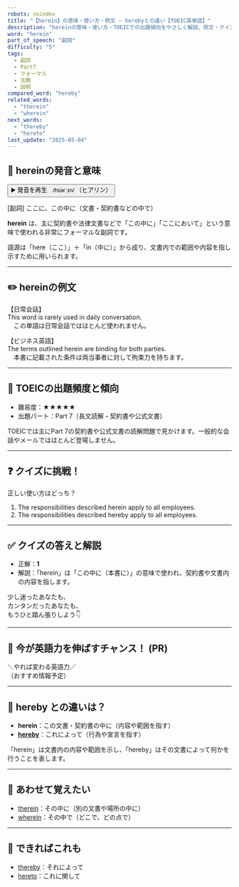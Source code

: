 ```yaml
---
robots: noindex
title: "【herein】の意味・使い方・例文 ― herebyとの違い【TOEIC英単語】"
description: "hereinの意味・使い方・TOEICでの出題傾向をやさしく解説。例文・クイズ付きでherebyとの違いもわかりやすく学べます。"
word: "herein"
part_of_speech: "副詞"
difficulty: "5"
tags:
  - 副詞
  - Part7
  - フォーマル
  - 法務
  - 説明
compared_word: "hereby"
related_words:
  - "therein"
  - "wherein"
next_words:
  - "thereby"
  - "hereto"
last_update: "2025-05-04"
---
```


## 🔰 hereinの発音と意味

<button class="play-audio" onclick="playTTS('herein')">
  <span class="play-audio-main">
    ▶️ 発音を再生　/hɪərˈɪn/
  </span>
  <span class="play-audio-sub">
    （ヒアリン）
  </span>
</button>

[副詞] ここに、この中に（文書・契約書などの中で）

**herein** は、主に契約書や法律文書などで「この中に」「ここにおいて」という意味で使われる非常にフォーマルな副詞です。

語源は「here（ここ）」＋「in（中に）」から成り、文書内での範囲や内容を指し示すために用いられます。

---

## ✏️ hereinの例文

【日常会話】  
This word is rarely used in daily conversation.  
　この単語は日常会話ではほとんど使われません。

【ビジネス英語】  
The terms outlined herein are binding for both parties.  
　本書に記載された条件は両当事者に対して拘束力を持ちます。

---

## 🎯 TOEICの出題頻度と傾向

- 難易度：★★★★★
- 出題パート：Part 7（長文読解・契約書や公式文書）

TOEICでは主にPart 7の契約書や公式文書の読解問題で見かけます。一般的な会話やメールではほとんど登場しません。

---

## ❓ クイズに挑戦！

正しい使い方はどっち？

1. The responsibilities described herein apply to all employees.  
2. The responsibilities described hereby apply to all employees.

---

## ✅ クイズの答えと解説

- 正解：**1**
- 解説：「herein」は「この中に（本書に）」の意味で使われ、契約書や文書内の内容を指します。

少し迷ったあなたも、  
カンタンだったあなたも、  
もうひと踏ん張りしよう👇️

---

## 🚀 今が英語力を伸ばすチャンス！ (PR)

<div class="info-center">
＼やれば変わる英語力／<br>  
（おすすめ情報予定）
</div>

---

## 🤔  hereby との違いは？

- **herein**：この文書・契約書の中に（内容や範囲を指す）
- **[hereby](/word/hereby/)**：これによって（行為や宣言を指す）

「herein」は文書内の内容や範囲を示し、「hereby」はその文書によって何かを行うことを表します。

---

## 🧩 あわせて覚えたい

- [therein](/word/therein/)：その中に（別の文書や場所の中に）
- [wherein](/word/wherein/)：その中で（どこで、どの点で）

---

## 📖 できればこれも

- [thereby](/word/thereby/)：それによって
- [hereto](/word/hereto/)：これに関して

<!-- cvid: aid04_bid28 -->
